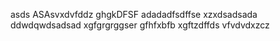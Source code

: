 asds
ASAsvxdvfddz
ghgkDFSF
adadadfsdffse
xzxdsadsada
ddwdqwdsadsad
xgfgrgrggser
gfhfxbfb
xgftzdffds
vfvdvdxzcz

